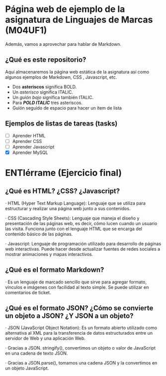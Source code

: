 # Página web de ejemplo de la asignatura de Linguajes de Marcas (M04UF1)

Además, vamos a aprovechar para hablar de Markdown.

## ¿Qué es este repositorio?

Aquí almacenaremos la página web estática de la asignatura así como algunos ejemplos de Markdown, CSS , Javascript, etc.

- Dos **asteriscos** significa BOLD.
- Un *asterisco* significa ITALIC.
- Un _guión bajo_ significa también ITALIC.
- Para ***POLD ITALIC*** tres asteriscos.
- Guión seguido de espacio para hacer un item de lista

## Ejemplos de listas de tareas (tasks)

- [ ] Aprender HTML
- [ ] Aprender CSS
- [ ] Aprender Javascript
- [x] Aprender MySQL

# ENTIérrame (Ejercicio final)

## ¿Qué es HTML? ¿CSS? ¿Javascript?

 · HTML (Hyper Text Markup Language): Lenguaje que se utiliza para estructurar y realizar una página web junto a sus contenidos.
 
 · CSS (Cascading Style Sheets): Lenguaje que maneja el diseño y presentación de las páginas web, es decir, cómo lucen cuando un usuario las visita. Funciona junto con el lenguaje HTML que se encarga del contenido básico de las páginas.
 
 · Javascript: Lenguaje de programación utilizado para desarrollo de páginas web interactivas. Puede hacer desde actualizar fuentes de redes sociales a mostrar animaciones y mapas interactivos.

## ¿Qué es el formato Markdown?

 · Es un lenguaje de marcado sencillo que sirve para agregar formato, vínculos e imágenes con facilidad al texto simple. Se puede utilizar en comentarios de ticket.

## ¿Qué es el formato JSON? ¿Cómo se convierte un objeto a JSON? ¿Y JSON a un objeto?

 · JSON (JavaScript Object Notation): Es un formato abierto utilizado como alternativa al XML para la transferencia de datos estructurados entre un servidor de Web y una aplicación Web.
 
 · Gracias a JSON. stringify(), convertimos un objeto o valor de JavaScript en una cadena de texto JSON.

 · Gracias a JSON.parse(), tomamos una cadena JSON y la convertimos en un objeto JavaScript.
